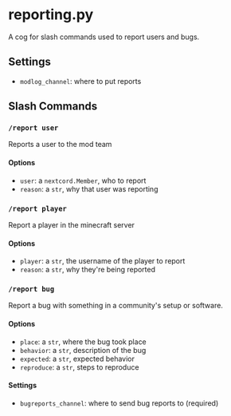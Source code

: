 # reporting.py
A cog for slash commands used to report users and bugs.

## Settings
* `modlog_channel`: where to put reports

## Slash Commands
### `/report user`
Reports a user to the mod team

#### Options
* `user`: a `nextcord.Member`, who to report
* `reason`: a `str`, why that user was reporting

### `/report player`
Report a player in the minecraft server

#### Options
* `player`: a `str`, the username of the player to report
* `reason`: a `str`, why they're being reported

### `/report bug`
Report a bug with something in a community's setup or software.

#### Options
* `place`: a `str`, where the bug took place
* `behavior`: a `str`, description of the bug
* `expected`: a `str`, expected behavior
* `reproduce`: a `str`, steps to reproduce

#### Settings
* `bugreports_channel`: where to send bug reports to (required)